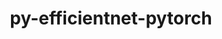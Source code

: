 ---
title: "py-efficientnet-pytorch"
layout: cache
categories: [package, develop-2024-12-08]
meta: {"versions": ["0.7.1"], "compilers": ["gcc@=13.2.0"], "oss": ["ubuntu24.04"], "platforms": ["linux"], "targets": ["aarch64", "x86_64_v3"], "stacks": ["ml-linux-aarch64-cpu", "ml-linux-aarch64-cuda", "ml-linux-x86_64-cpu", "ml-linux-x86_64-cuda", "root"], "num_specs": 8, "num_specs_by_stack": {"ml-linux-aarch64-cuda": 2, "root": 8, "ml-linux-aarch64-cpu": 2, "ml-linux-x86_64-cuda": 2, "ml-linux-x86_64-cpu": 2}}
spec_details: [{"hash": "4oykcy6qikvqgjhp6ckcdndfh5bub4qp", "compiler": "gcc@=13.2.0", "versions": ["0.7.1"], "os": "ubuntu24.04", "platform": "linux", "target": "aarch64", "variants": ["build_system=python_pip"], "stacks": ["ml-linux-aarch64-cuda", "root"], "size": "-", "tarball": "https://binaries.spack.io/develop-2024-12-08/build_cache/linux-ubuntu24.04-aarch64/gcc-13.2.0/py-efficientnet-pytorch-0.7.1/linux-ubuntu24.04-aarch64-gcc-13.2.0-py-efficientnet-pytorch-0.7.1-4oykcy6qikvqgjhp6ckcdndfh5bub4qp.spack"}, {"hash": "npf76siwwgx4leziztupnwrir5rlcltk", "compiler": "gcc@=13.2.0", "versions": ["0.7.1"], "os": "ubuntu24.04", "platform": "linux", "target": "aarch64", "variants": ["build_system=python_pip"], "stacks": ["ml-linux-aarch64-cuda", "root"], "size": "-", "tarball": "https://binaries.spack.io/develop-2024-12-08/build_cache/linux-ubuntu24.04-aarch64/gcc-13.2.0/py-efficientnet-pytorch-0.7.1/linux-ubuntu24.04-aarch64-gcc-13.2.0-py-efficientnet-pytorch-0.7.1-npf76siwwgx4leziztupnwrir5rlcltk.spack"}, {"hash": "pjldme5uh643umuklyrruvtmymry7bvm", "compiler": "gcc@=13.2.0", "versions": ["0.7.1"], "os": "ubuntu24.04", "platform": "linux", "target": "aarch64", "variants": ["build_system=python_pip"], "stacks": ["ml-linux-aarch64-cpu", "root"], "size": "-", "tarball": "https://binaries.spack.io/develop-2024-12-08/build_cache/linux-ubuntu24.04-aarch64/gcc-13.2.0/py-efficientnet-pytorch-0.7.1/linux-ubuntu24.04-aarch64-gcc-13.2.0-py-efficientnet-pytorch-0.7.1-pjldme5uh643umuklyrruvtmymry7bvm.spack"}, {"hash": "szlrhb63nrmywwtwhoe3igg2cyhslhr7", "compiler": "gcc@=13.2.0", "versions": ["0.7.1"], "os": "ubuntu24.04", "platform": "linux", "target": "aarch64", "variants": ["build_system=python_pip"], "stacks": ["ml-linux-aarch64-cpu", "root"], "size": "-", "tarball": "https://binaries.spack.io/develop-2024-12-08/build_cache/linux-ubuntu24.04-aarch64/gcc-13.2.0/py-efficientnet-pytorch-0.7.1/linux-ubuntu24.04-aarch64-gcc-13.2.0-py-efficientnet-pytorch-0.7.1-szlrhb63nrmywwtwhoe3igg2cyhslhr7.spack"}, {"hash": "74nhf4h6pcklitrtxhtvcjee3prhddl3", "compiler": "gcc@=13.2.0", "versions": ["0.7.1"], "os": "ubuntu24.04", "platform": "linux", "target": "x86_64_v3", "variants": ["build_system=python_pip"], "stacks": ["ml-linux-x86_64-cuda", "root"], "size": "-", "tarball": "https://binaries.spack.io/develop-2024-12-08/build_cache/linux-ubuntu24.04-x86_64_v3/gcc-13.2.0/py-efficientnet-pytorch-0.7.1/linux-ubuntu24.04-x86_64_v3-gcc-13.2.0-py-efficientnet-pytorch-0.7.1-74nhf4h6pcklitrtxhtvcjee3prhddl3.spack"}, {"hash": "7vo2zmaq2g45pxbbdypkdpofi4powc33", "compiler": "gcc@=13.2.0", "versions": ["0.7.1"], "os": "ubuntu24.04", "platform": "linux", "target": "x86_64_v3", "variants": ["build_system=python_pip"], "stacks": ["root", "ml-linux-x86_64-cpu"], "size": "-", "tarball": "https://binaries.spack.io/develop-2024-12-08/build_cache/linux-ubuntu24.04-x86_64_v3/gcc-13.2.0/py-efficientnet-pytorch-0.7.1/linux-ubuntu24.04-x86_64_v3-gcc-13.2.0-py-efficientnet-pytorch-0.7.1-7vo2zmaq2g45pxbbdypkdpofi4powc33.spack"}, {"hash": "opifboyrnpyvrqnjrpdukhdibpe5335s", "compiler": "gcc@=13.2.0", "versions": ["0.7.1"], "os": "ubuntu24.04", "platform": "linux", "target": "x86_64_v3", "variants": ["build_system=python_pip"], "stacks": ["ml-linux-x86_64-cuda", "root"], "size": "-", "tarball": "https://binaries.spack.io/develop-2024-12-08/build_cache/linux-ubuntu24.04-x86_64_v3/gcc-13.2.0/py-efficientnet-pytorch-0.7.1/linux-ubuntu24.04-x86_64_v3-gcc-13.2.0-py-efficientnet-pytorch-0.7.1-opifboyrnpyvrqnjrpdukhdibpe5335s.spack"}, {"hash": "vmg22xodcvhabjiprfg3w7ee4keponn6", "compiler": "gcc@=13.2.0", "versions": ["0.7.1"], "os": "ubuntu24.04", "platform": "linux", "target": "x86_64_v3", "variants": ["build_system=python_pip"], "stacks": ["root", "ml-linux-x86_64-cpu"], "size": "-", "tarball": "https://binaries.spack.io/develop-2024-12-08/build_cache/linux-ubuntu24.04-x86_64_v3/gcc-13.2.0/py-efficientnet-pytorch-0.7.1/linux-ubuntu24.04-x86_64_v3-gcc-13.2.0-py-efficientnet-pytorch-0.7.1-vmg22xodcvhabjiprfg3w7ee4keponn6.spack"}]
---